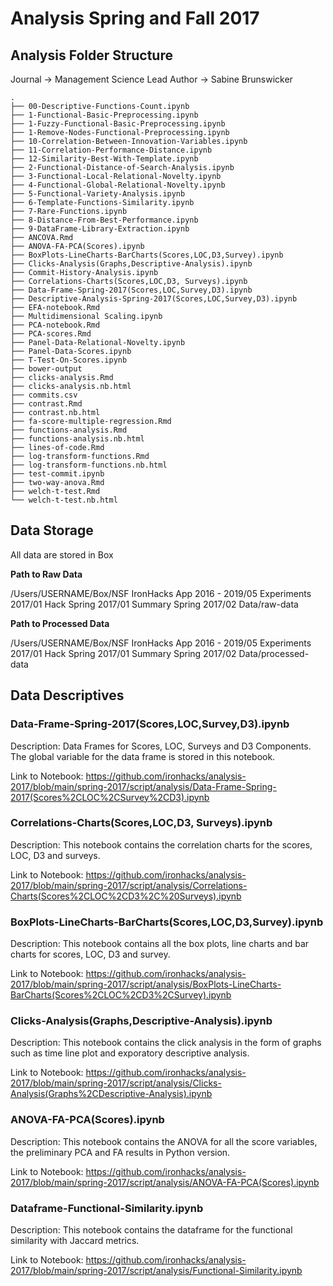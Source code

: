 # Analysis Spring and Fall 2017

## Analysis Folder Structure 

Journal -> Management Science
Lead Author -> Sabine Brunswicker

```
.
├── 00-Descriptive-Functions-Count.ipynb
├── 1-Functional-Basic-Preprocessing.ipynb
├── 1-Fuzzy-Functional-Basic-Preprocessing.ipynb
├── 1-Remove-Nodes-Functional-Preprocessing.ipynb
├── 10-Correlation-Between-Innovation-Variables.ipynb
├── 11-Correlation-Performance-Distance.ipynb
├── 12-Similarity-Best-With-Template.ipynb
├── 2-Functional-Distance-of-Search-Analysis.ipynb
├── 3-Functional-Local-Relational-Novelty.ipynb
├── 4-Functional-Global-Relational-Novelty.ipynb
├── 5-Functional-Variety-Analysis.ipynb
├── 6-Template-Functions-Similarity.ipynb
├── 7-Rare-Functions.ipynb
├── 8-Distance-From-Best-Performance.ipynb
├── 9-DataFrame-Library-Extraction.ipynb
├── ANCOVA.Rmd
├── ANOVA-FA-PCA(Scores).ipynb
├── BoxPlots-LineCharts-BarCharts(Scores,LOC,D3,Survey).ipynb
├── Clicks-Analysis(Graphs,Descriptive-Analysis).ipynb
├── Commit-History-Analysis.ipynb
├── Correlations-Charts(Scores,LOC,D3, Surveys).ipynb
├── Data-Frame-Spring-2017(Scores,LOC,Survey,D3).ipynb
├── Descriptive-Analysis-Spring-2017(Scores,LOC,Survey,D3).ipynb
├── EFA-notebook.Rmd
├── Multidimensional Scaling.ipynb
├── PCA-notebook.Rmd
├── PCA-scores.Rmd
├── Panel-Data-Relational-Novelty.ipynb
├── Panel-Data-Scores.ipynb
├── T-Test-On-Scores.ipynb
├── bower-output
├── clicks-analysis.Rmd
├── clicks-analysis.nb.html
├── commits.csv
├── contrast.Rmd
├── contrast.nb.html
├── fa-score-multiple-regression.Rmd
├── functions-analysis.Rmd
├── functions-analysis.nb.html
├── lines-of-code.Rmd
├── log-transform-functions.Rmd
├── log-transform-functions.nb.html
├── test-commit.ipynb
├── two-way-anova.Rmd
├── welch-t-test.Rmd
└── welch-t-test.nb.html

```
## Data Storage 

All data are stored in Box 

**Path to Raw Data** 

/Users/USERNAME/Box/NSF IronHacks App 2016 - 2019/05 Experiments 2017/01 Hack Spring 2017/01 Summary Spring 2017/02 Data/raw-data

**Path to Processed Data** 

/Users/USERNAME/Box/NSF IronHacks App 2016 - 2019/05 Experiments 2017/01 Hack Spring 2017/01 Summary Spring 2017/02 Data/processed-data


## Data Descriptives 

### Data-Frame-Spring-2017(Scores,LOC,Survey,D3).ipynb

Description: Data Frames for Scores, LOC, Surveys and D3 Components. The global variable for the data frame is stored in this notebook. 

Link to Notebook: https://github.com/ironhacks/analysis-2017/blob/main/spring-2017/script/analysis/Data-Frame-Spring-2017(Scores%2CLOC%2CSurvey%2CD3).ipynb


### Correlations-Charts(Scores,LOC,D3, Surveys).ipynb

Description: This notebook contains the correlation charts for the scores, LOC, D3 and surveys. 

Link to Notebook: https://github.com/ironhacks/analysis-2017/blob/main/spring-2017/script/analysis/Correlations-Charts(Scores%2CLOC%2CD3%2C%20Surveys).ipynb

### BoxPlots-LineCharts-BarCharts(Scores,LOC,D3,Survey).ipynb

Description: This notebook contains all the box plots, line charts and bar charts for scores, LOC, D3 and survey. 

Link to Notebook: https://github.com/ironhacks/analysis-2017/blob/main/spring-2017/script/analysis/BoxPlots-LineCharts-BarCharts(Scores%2CLOC%2CD3%2CSurvey).ipynb

### Clicks-Analysis(Graphs,Descriptive-Analysis).ipynb

Description: This notebook contains the click analysis in the form of graphs such as time line plot and exporatory descriptive analysis. 

Link to Notebook: https://github.com/ironhacks/analysis-2017/blob/main/spring-2017/script/analysis/Clicks-Analysis(Graphs%2CDescriptive-Analysis).ipynb

### ANOVA-FA-PCA(Scores).ipynb

Description: This notebook contains the ANOVA for all the score variables, the preliminary PCA and FA results in Python version. 

Link to Notebook: https://github.com/ironhacks/analysis-2017/blob/main/spring-2017/script/analysis/ANOVA-FA-PCA(Scores).ipynb

### Dataframe-Functional-Similarity.ipynb

Description: This notebook contains the dataframe for the functional similarity with Jaccard metrics. 

Link to Notebook: https://github.com/ironhacks/analysis-2017/blob/main/spring-2017/script/analysis/Functional-Similarity.ipynb

